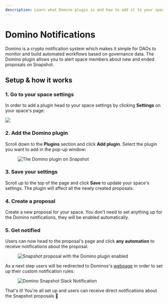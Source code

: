 ```yaml
---
description: Learn what Domino plugin is and how to add it to your space.
---
```


# Domino Notifications

Domino is a crypto notification system which makes it simple for DAOs to monitor and build automated workflows based on governance data. The Domino plugin allows you to alert space members about new and ended proposals on Snapshot.

## Setup & how it works

### 1. Go to your space settings

In order to add a plugin head to your space settings by clicking **Settings** on your space's page:

![](<../../.gitbook/assets/image (91).png>)

### 2. Add the Domino plugin <a href="#bfec" id="bfec"></a>

Scroll down to the **Plugins** section and click **Add plugin**. Select the plugin you want to add in the pop-up window:

<figure><img src="../../.gitbook/assets/add-plugin-domino.png" alt="The Domino plugin on Snapshot"><figcaption></figcaption></figure>

### **3. Save your settings**

Scroll up to the top of the page and click **Save** to update your space's settings. The plugin will affect all the newly created proposals.

### 4. Create a proposal

Create a new proposal for your space. You don't need to set anything up for the  Domino notifications, they will be enabled automatically.

### 5. Get notified

Users can now head to the proposal's page and click **any automation** to receive notifications about the proposal.

<figure><img src="../../.gitbook/assets/domino-plugin-in-proposal.png" alt="Snapshot proposal with the Domino plugin enabled"><figcaption></figcaption></figure>

As a next step users will be redirected to Dominos's [webpage](https://domino.run/explore/apps/snapshot-tmkg6ni3l3r) in order to set up their custom notification rules:

<figure><img src="../../.gitbook/assets/dominonotification.png" alt="Domino Snapshot Slack Notification"><figcaption></figcaption></figure>

That's it! You're all set up and users can receive direct notifications about the Snapshot proposals :tada:
